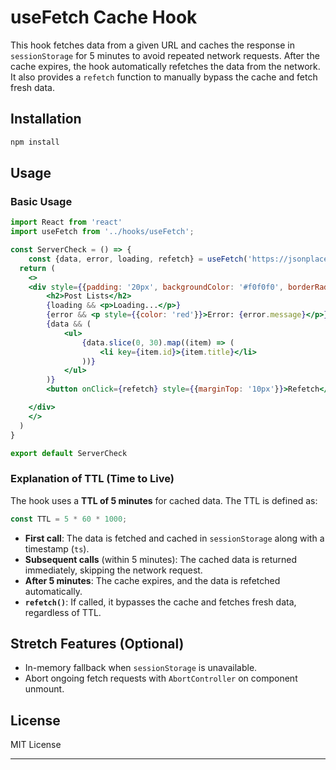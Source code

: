 
# useFetch Cache Hook

This hook fetches data from a given URL and caches the response in `sessionStorage` for 5 minutes to avoid repeated network requests. After the cache expires, the hook automatically refetches the data from the network. It also provides a `refetch` function to manually bypass the cache and fetch fresh data.

## Installation

```markdown
npm install
```

## Usage

### Basic Usage

```jsx
import React from 'react'
import useFetch from '../hooks/useFetch';

const ServerCheck = () => {
    const {data, error, loading, refetch} = useFetch('https://jsonplaceholder.typicode.com/posts');
  return (
    <>
    <div style={{padding: '20px', backgroundColor: '#f0f0f0', borderRadius: '5px', fontFamily: 'Arial, sans-serif'}}>
        <h2>Post Lists</h2>
        {loading && <p>Loading...</p>}
        {error && <p style={{color: 'red'}}>Error: {error.message}</p>}
        {data && (
            <ul>
                {data.slice(0, 30).map((item) => (
                    <li key={item.id}>{item.title}</li>
                ))}
            </ul>
        )}
        <button onClick={refetch} style={{marginTop: '10px'}}>Refetch</button>

    </div>
    </>
  )
}

export default ServerCheck
```

### Explanation of TTL (Time to Live)

The hook uses a **TTL of 5 minutes** for cached data. The TTL is defined as:

```js
const TTL = 5 * 60 * 1000; 
```

- **First call**: The data is fetched and cached in `sessionStorage` along with a timestamp (`ts`).
- **Subsequent calls** (within 5 minutes): The cached data is returned immediately, skipping the network request.
- **After 5 minutes**: The cache expires, and the data is refetched automatically.
- **`refetch()`**: If called, it bypasses the cache and fetches fresh data, regardless of TTL.

## Stretch Features (Optional)

- In-memory fallback when `sessionStorage` is unavailable.
- Abort ongoing fetch requests with `AbortController` on component unmount.

## License

MIT License

---
